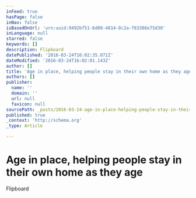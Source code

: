 ```yaml
---
inFeed: true
hasPage: false
inNav: false
isBasedOnUrl: 'urn:uuid:9492bf51-6d08-4614-8c2a-f83386e75d30'
inLanguage: null
starred: false
keywords: []
description: Flipboard
datePublished: '2016-03-24T16:02:35.071Z'
dateModified: '2016-03-24T16:02:01.143Z'
author: []
title: 'Age in place, helping people stay in their own home as they age'
authors: []
publisher:
  name: ''
  domain: ''
  url: null
  favicon: null
sourcePath: _posts/2016-03-24-age-in-place-helping-people-stay-in-their-own-home-as-they.md
published: true
_context: 'http://schema.org'
_type: Article

---
```

# Age in place, helping people stay in their own home as they age

Flipboard